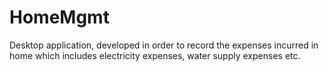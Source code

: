 # HomeMgmt
Desktop application, developed in order to record the expenses incurred in home which includes electricity expenses, water supply expenses etc. 

